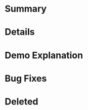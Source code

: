 # Summary

# Details

# Demo Explanation
<!-- This section helps explains how code reveiwers can interact with your project -->

# Bug Fixes

# Deleted
